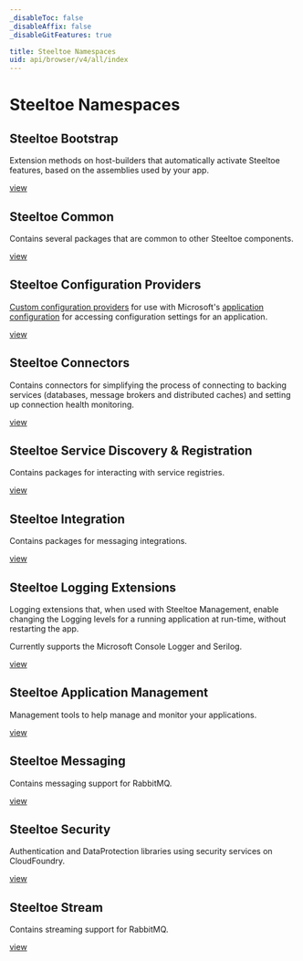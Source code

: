 ```yaml
---
_disableToc: false
_disableAffix: false
_disableGitFeatures: true

title: Steeltoe Namespaces
uid: api/browser/v4/all/index
---
```


# Steeltoe Namespaces

## Steeltoe Bootstrap

Extension methods on host-builders that automatically activate Steeltoe features, based on the assemblies used by your app.

[view](/api/browser/v4/bootstrap/Steeltoe.Bootstrap.AutoConfiguration.html)

## Steeltoe Common

Contains several packages that are common to other Steeltoe components.

[view](/api/browser/v4/common/Steeltoe.Common.html)

## Steeltoe Configuration Providers

[Custom configuration providers](https://docs.microsoft.com/aspnet/core/fundamentals/configuration/#custom-config-providers) for use with Microsoft's [application configuration](https://docs.microsoft.com/aspnet/core/fundamentals/configuration/) for accessing configuration settings for an application.

[view](/api/browser/v4/configuration/Steeltoe.Configuration.html)

## Steeltoe Connectors

Contains connectors for simplifying the process of connecting to backing services (databases, message brokers and distributed caches) and setting up connection health monitoring.

[view](/api/browser/v4/connectors/Steeltoe.Connectors.html)

## Steeltoe Service Discovery & Registration

Contains packages for interacting with service registries.

[view](/api/browser/v4/discovery/Steeltoe.Discovery.html)

## Steeltoe Integration

Contains packages for messaging integrations.

[view](/api/browser/v4/integration/Steeltoe.Integration.html)

## Steeltoe Logging Extensions

Logging extensions that, when used with Steeltoe Management, enable changing the Logging levels for a running application at run-time, without restarting the app.

Currently supports the Microsoft Console Logger and Serilog.

[view](/api/browser/v4/logging/Steeltoe.Logging.html)

## Steeltoe Application Management

Management tools to help manage and monitor your applications.

[view](/api/browser/v4/management/Steeltoe.Management.html)

## Steeltoe Messaging

Contains messaging support for RabbitMQ.

[view](/api/browser/v4/messaging/Steeltoe.Messaging.html)

## Steeltoe Security

Authentication and DataProtection libraries using security services on CloudFoundry.

[view](/api/browser/v4/security/Steeltoe.Security.Authentication.CloudFoundry.html)

## Steeltoe Stream

Contains streaming support for RabbitMQ.

[view](/api/browser/v4/stream/Steeltoe.Stream.Extensions.html)
